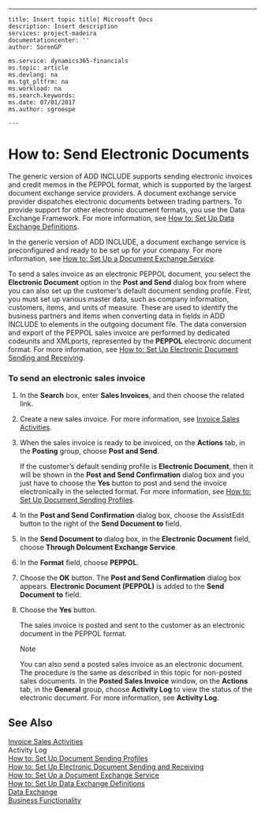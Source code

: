 ---
    title: Insert topic title| Microsoft Docs
    description: Insert description
    services: project-madeira
    documentationcenter: ''
    author: SorenGP

    ms.service: dynamics365-financials
    ms.topic: article
    ms.devlang: na
    ms.tgt_pltfrm: na
    ms.workload: na
    ms.search.keywords:
    ms.date: 07/01/2017
    ms.author: sgroespe

    ---
# How to: Send Electronic Documents
The generic version of ADD INCLUDE<!--[!INCLUDE[dyn_nav](../ApplicationDesign/includes/dyn_nav_md.md)]--> supports sending electronic invoices and credit memos in the PEPPOL format, which is supported by the largest document exchange service providers. A document exchange service provider dispatches electronic documents between trading partners. To provide support for other electronic document formats, you use the Data Exchange Framework. For more information, see [How to: Set Up Data Exchange Definitions](../BusinessFunctionality/DataExchange/how-to-set-up-data-exchange-definitions.md).  
  
 In the generic version of ADD INCLUDE<!--[!INCLUDE[dyn_nav](../ApplicationDesign/includes/dyn_nav_md.md)]-->, a document exchange service is preconfigured and ready to be set up for your company. For more information, see [How to: Set Up a Document Exchange Service](../BusinessFunctionality/DataExchange/how-to-set-up-a-document-exchange-service.md).  
  
 To send a sales invoice as an electronic PEPPOL document, you select the **Electronic Document** option in the **Post and Send** dialog box from where you can also set up the customer’s default document sending profile. First, you must set up various master data, such as company information, customers, items, and units of measure. These are used to identify the business partners and items when converting data in fields in ADD INCLUDE<!--[!INCLUDE[dyn_nav](../ApplicationDesign/includes/dyn_nav_md.md)]--> to elements in the outgoing document file. The data conversion and export of the PEPPOL sales invoice are performed by dedicated codeunits and XMLports, represented by the **PEPPOL** electronic document format. For more information, see [How to: Set Up Electronic Document Sending and Receiving](../BusinessFunctionality/DataExchange/how-to-set-up-electronic-document-sending-and-receiving.md).  
  
### To send an electronic sales invoice  
  
1.  In the **Search** box, enter **Sales Invoices**, and then choose the related link.  
  
2.  Create a new sales invoice. For more information, see [Invoice Sales Activities](../Finance/invoice-sales-activities.md).  
  
3.  When the sales invoice is ready to be invoiced, on the **Actions** tab, in the **Posting** group, choose **Post and Send**.  
  
     If the customer’s default sending profile is **Electronic Document**, then it will be shown in the **Post and Send Confirmation** dialog box and you just have to choose the **Yes** button to post and send the invoice electronically in the selected format. For more information, see [How to: Set Up Document Sending Profiles](../Sales/how-to-set-up-document-sending-profiles.md).  
  
4.  In the **Post and Send Confirmation** dialog box, choose the AssistEdit button to the right of the **Send Document to** field.  
  
5.  In the **Send Document to** dialog box, in the **Electronic Document** field, choose **Through Dolcument Exchange Service**.  
  
6.  In the **Format** field, choose **PEPPOL**.  
  
7.  Choose the **OK** button. The **Post and Send Confirmation** dialog box appears. **Electronic Document \(PEPPOL\)** is added to the **Send Document to** field.  
  
8.  Choose the **Yes** button.  
  
     The sales invoice is posted and sent to the customer as an electronic document in the PEPPOL format.  
  
    > [!NOTE]  
    >  You can also send a posted sales invoice as an electronic document. The procedure is the same as described in this topic for non-posted sales documents. In the **Posted Sales Invoice** window, on the **Actions** tab, in the **General** group, choose **Activity Log** to view the status of the electronic document. For more information, see **Activity Log**.  
  
## See Also  
 [Invoice Sales Activities](../Finance/invoice-sales-activities.md)   
 Activity Log   
 [How to: Set Up Document Sending Profiles](../Sales/how-to-set-up-document-sending-profiles.md)   
 [How to: Set Up Electronic Document Sending and Receiving](../BusinessFunctionality/DataExchange/how-to-set-up-electronic-document-sending-and-receiving.md)   
 [How to: Set Up a Document Exchange Service](../BusinessFunctionality/DataExchange/how-to-set-up-a-document-exchange-service.md)   
 [How to: Set Up Data Exchange Definitions](../BusinessFunctionality/DataExchange/how-to-set-up-data-exchange-definitions.md)   
 [Data Exchange](../BusinessFunctionality/DataExchange/data-exchange.md)   
 [Business Functionality](../Topic/Business%20Functionality.md)